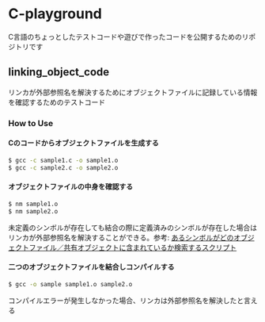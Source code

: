 # C-playground
C言語のちょっとしたテストコードや遊びで作ったコードを公開するためのリポジトリです

## linking_object_code
リンカが外部参照名を解決するためにオブジェクトファイルに記録している情報を確認するためのテストコード

### How to Use
#### Cのコードからオブジェクトファイルを生成する
```bash
$ gcc -c sample1.c -o sample1.o
$ gcc -c sample2.c -o sample2.o
```

#### オブジェクトファイルの中身を確認する
```bash
$ nm sample1.o
$ nm sample2.o
```
未定義のシンボルが存在しても結合の際に定義済みのシンボルが存在した場合はリンカが外部参照名を解決することができる。参考: [あるシンボルがどのオブジェクトファイル／共有オブジェクトに含まれているか検索するスクリプト](http://d.hatena.ne.jp/aki-yam/20091122/1258905636)

#### 二つのオブジェクトファイルを結合しコンパイルする
```bash
$ gcc -o sample sample1.o sample2.o
```
コンパイルエラーが発生しなかった場合、リンカは外部参照名を解決したと言える
